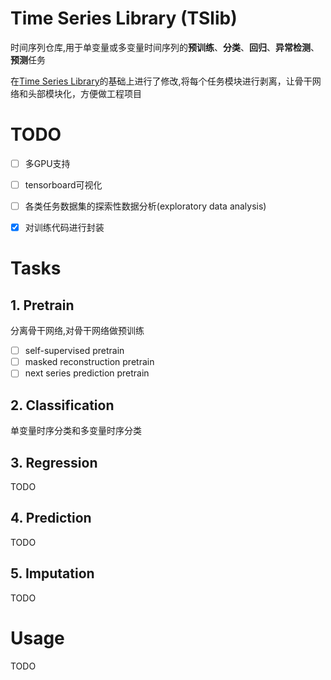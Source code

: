 # Time Series Library (TSlib)
时间序列仓库,用于单变量或多变量时间序列的**预训练**、**分类**、**回归**、**异常检测**、**预测**任务

在[Time Series Library](https://github.com/thuml/Time-Series-Library)的基础上进行了修改,将每个任务模块进行剥离，让骨干网络和头部模块化，方便做工程项目

# TODO
- [ ] 多GPU支持
- [ ] tensorboard可视化
- [ ] 各类任务数据集的探索性数据分析(exploratory data analysis)

- [x] 对训练代码进行封装
# Tasks

## 1. Pretrain
分离骨干网络,对骨干网络做预训练
- [ ] self-supervised pretrain
- [ ] masked reconstruction pretrain
- [ ] next series prediction pretrain

## 2. Classification
单变量时序分类和多变量时序分类

## 3. Regression
TODO

## 4. Prediction
TODO

## 5. Imputation
TODO

# Usage
TODO
